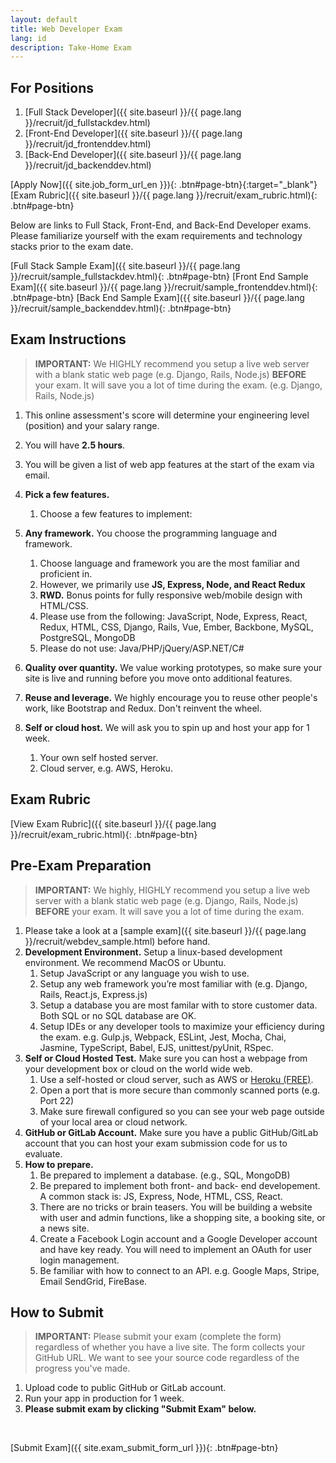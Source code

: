 ```yaml
---
layout: default
title: Web Developer Exam
lang: id
description: Take-Home Exam
---
```




## For Positions

1. [Full Stack Developer]({{ site.baseurl }}/{{ page.lang }}/recruit/jd_fullstackdev.html)
1. [Front-End Developer]({{ site.baseurl }}/{{ page.lang }}/recruit/jd_frontenddev.html)
1. [Back-End Developer]({{ site.baseurl }}/{{ page.lang }}/recruit/jd_backenddev.html)

[Apply Now]({{ site.job_form_url_en }}){: .btn#page-btn}{:target="_blank"}
[Exam Rubric]({{ site.baseurl }}/{{ page.lang }}/recruit/exam_rubric.html){: .btn#page-btn}

Below are links to Full Stack, Front-End, and Back-End Developer exams. Please familiarize yourself with the exam requirements and technology stacks prior to the exam date.

[Full Stack Sample Exam]({{ site.baseurl }}/{{ page.lang }}/recruit/sample_fullstackdev.html){: .btn#page-btn}
[Front End Sample Exam]({{ site.baseurl }}/{{ page.lang }}/recruit/sample_frontenddev.html){: .btn#page-btn}
[Back End Sample Exam]({{ site.baseurl }}/{{ page.lang }}/recruit/sample_backenddev.html){: .btn#page-btn}

## Exam Instructions

> **IMPORTANT:**
> We HIGHLY recommend you setup a live web server with a blank static web page (e.g. Django, Rails, Node.js) **BEFORE** your exam. It will save you a lot of time during the exam. (e.g. Django, Rails, Node.js) 

1. This online assessment's score will determine your engineering level (position) and your salary range.
1. You will have **2.5 hours**.
1. You will be given a list of web app features at the start of the exam via email.
1. **Pick a few features.**
	1. Choose a few features to implement:

1. **Any framework.** You choose the programming language and framework.
	1. Choose language and framework you are the most familiar and proficient in.
	1. However, we primarily use **JS, Express, Node, and React Redux**
	1. **RWD.** Bonus points for fully responsive web/mobile design with HTML/CSS.
	1. Please use from the following: JavaScript, Node, Express, React, Redux, HTML, CSS, Django, Rails, Vue, Ember, Backbone, MySQL, PostgreSQL, MongoDB
	1. Please do not use: Java/PHP/jQuery/ASP.NET/C#
1. **Quality over quantity.** We value working prototypes, so make sure your site is live and running before you move onto additional features.
1. **Reuse and leverage.** We highly encourage you to reuse other people's work, like Bootstrap and Redux. Don't reinvent the wheel.
1. **Self or cloud host.** We will ask you to spin up and host your app for 1 week.
	1. Your own self hosted server.
	1. Cloud server, e.g. AWS, Heroku.

## Exam Rubric

[View Exam Rubric]({{ site.baseurl }}/{{ page.lang }}/recruit/exam_rubric.html){: .btn#page-btn}

## Pre-Exam Preparation
> **IMPORTANT:**
> We highly, HIGHLY recommend you setup a live web server with a blank static web page (e.g. Django, Rails, Node.js) **BEFORE** your exam. It will save you a lot of time during the exam.

1. Please take a look at a [sample exam]({{ site.baseurl }}/{{ page.lang }}/recruit/webdev_sample.html) before hand.
1. **Development Environment.** Setup a linux-based development environment. We recommend MacOS or Ubuntu.
	1. Setup JavaScript or any language you wish to use.
	1. Setup any web framework you’re most familiar with (e.g. Django, Rails, React.js, Express.js)
	1. Setup a database you are most familar with to store customer data. Both SQL or no SQL database are OK.
	1. Setup IDEs or any developer tools to maximize your efficiency during the exam. e.g. Gulp.js, Webpack, ESLint, Jest, Mocha, Chai, Jasmine, TypeScript, Babel, EJS, unittest/pyUnit, RSpec.
1. **Self or Cloud Hosted Test.** Make sure you can host a webpage from your development box or cloud on the world wide web.
	1. Use a self-hosted or cloud server, such as AWS or [Heroku (FREE)](https://medium.com/enjoy-life-enjoy-coding/heroku-搭配-git-在-heroku-上部署網站的手把手教學-bf4fd6f998b8).
	1. Open a port that is more secure than commonly scanned ports (e.g. Port 22)
	1. Make sure firewall configured so you can see your web page outside of your local area or cloud network.
1. **GitHub or GitLab Account.** Make sure you have a public GitHub/GitLab account that you can host your exam submission code for us to evaluate.
1. **How to prepare.**
	1. Be prepared to implement a database. (e.g., SQL, MongoDB)
	1. Be prepared to implement both front- and back- end developement. A common stack is: JS, Express, Node, HTML, CSS, React.
	1. There are no tricks or brain teasers. You will be building a website with user and admin functions, like a shopping site, a booking site, or a news site. 
	1. Create a Facebook Login account and a Google Developer account and have key ready. You will need to implement an OAuth for user login management.
	1.  Be familiar with how to connect to an API. e.g. Google Maps, Stripe, Email SendGrid, FireBase.

## How to Submit

> **IMPORTANT:**
> Please submit your exam (complete the form) regardless of whether you have a live site.
> The form collects your GitHub URL. We want to see your source code regardless of the progress you've made.

1. Upload code to public GitHub or GitLab account.
1. Run your app in production for 1 week. 
1. **Please submit exam by clicking "Submit Exam" below.**

<br>

[Submit Exam]({{ site.exam_submit_form_url }}){: .btn#page-btn}